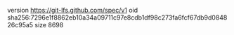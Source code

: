 version https://git-lfs.github.com/spec/v1
oid sha256:7296e1f8862eb10a34a09711c97e8cdb1df98c273fa6fcf67db9d084826c95a5
size 8698
